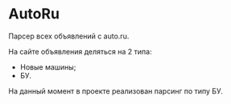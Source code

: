 # AutoRu
Парсер всех объявлений с auto.ru.

На сайте объявления деляться на 2 типа:
- Новые машины;
- БУ.

На данный момент в проекте реализован парсинг по типу БУ.
